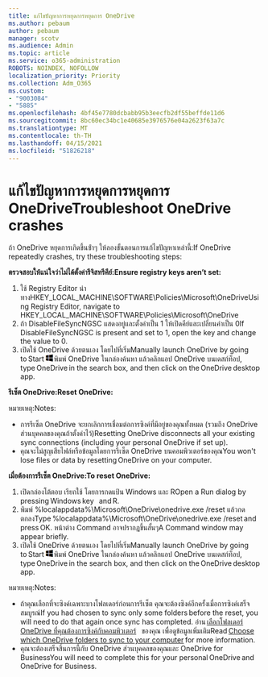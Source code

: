 ```yaml
---
title: แก้ไขปัญหาการหยุดการหยุดการ OneDrive
ms.author: pebaum
author: pebaum
manager: scotv
ms.audience: Admin
ms.topic: article
ms.service: o365-administration
ROBOTS: NOINDEX, NOFOLLOW
localization_priority: Priority
ms.collection: Adm_O365
ms.custom:
- "9003084"
- "5885"
ms.openlocfilehash: 4bf45e7780dcbabb95b3eecfb2df55beffde11d6
ms.sourcegitcommit: 8bc60ec34bc1e40685e3976576e04a2623f63a7c
ms.translationtype: MT
ms.contentlocale: th-TH
ms.lasthandoff: 04/15/2021
ms.locfileid: "51826218"
---
```

# <a name="troubleshoot-onedrive-crashes"></a><span data-ttu-id="6e37a-102">แก้ไขปัญหาการหยุดการหยุดการ OneDrive</span><span class="sxs-lookup"><span data-stu-id="6e37a-102">Troubleshoot OneDrive crashes</span></span>

<span data-ttu-id="6e37a-103">ถ้า OneDrive หยุดการเกิดขึ้นซ้ําๆ ให้ลองขั้นตอนการแก้ไขปัญหาเหล่านี้:</span><span class="sxs-lookup"><span data-stu-id="6e37a-103">If OneDrive repeatedly crashes, try these troubleshooting steps:</span></span>

<span data-ttu-id="6e37a-104">**ตรวจสอบให้แน่ใจว่าไม่ได้ตั้งค่ารีจิสทรีคีย์:**</span><span class="sxs-lookup"><span data-stu-id="6e37a-104">**Ensure registry keys aren’t set:**</span></span>

1. <span data-ttu-id="6e37a-105">ใช้ Registry Editor นําทางHKEY_LOCAL_MACHINE\SOFTWARE\Policies\Microsoft\OneDrive</span><span class="sxs-lookup"><span data-stu-id="6e37a-105">Using Registry Editor, navigate to HKEY_LOCAL_MACHINE\SOFTWARE\Policies\Microsoft\OneDrive</span></span>
2. <span data-ttu-id="6e37a-106">ถ้า DisableFileSyncNGSC แสดงอยู่และตั้งค่าเป็น 1 ให้เปิดคีย์และเปลี่ยนค่าเป็น 0</span><span class="sxs-lookup"><span data-stu-id="6e37a-106">If DisableFileSyncNGSC is present and set to 1, open the key and change the value to 0.</span></span>
3. <span data-ttu-id="6e37a-107">เปิดใช้ OneDrive ด้วยตนเอง โดยไปที่เริ่ม</span><span class="sxs-lookup"><span data-stu-id="6e37a-107">Manually launch OneDrive by going to Start</span></span> ![กดแป้น Windows](data:image/png;base64,iVBORw0KGgoAAAANSUhEUgAAABEAAAAOCAYAAADJ7fe0AAAAAXNSR0IArs4c6QAAAARnQU1BAACxjwv8YQUAAAAJcEhZcwAADsQAAA7EAZUrDhsAAADxSURBVDhPY/wPBAx4wR+Gd6/fM7x9/ZTh9ZuXDGdPnWE4tH0rw/UHDxlaVp9kCDCSYWABKfv35wfD+/cfGV4+fcLw5uVjhlOXzzFsX/qWYebmZAZPWWOGO2DD8ACQS9Y3e4Bcg4Y9/t94fPa/CoY4Aq8/+xik/T8TkEMxGDyGgANWwSqeobvbGSyAADIM3BwCDKXd3QyfoCLoQEGAA0xTxSWjsYMJwLHjkruU4UXSJ4YnT54x3Dh/luHmjfMMmw9wMjCDlRAGBDPgjy8fGT5//8rw9P4Thge3zzNcvXmDYevmfQzXb1xlmH/0ATADyjAAAKdWkD3ZSwNeAAAAAElFTkSuQmCC)<span data-ttu-id="6e37a-109">พิมพ์ OneDrive ในกล่องค้นหา แล้วคลิกแอป OneDrive บนเดสก์ท็อป</span><span class="sxs-lookup"><span data-stu-id="6e37a-109">, type OneDrive in the search box, and then click on the OneDrive desktop app.</span></span>

<span data-ttu-id="6e37a-110">**รีเซ็ต OneDrive:**</span><span class="sxs-lookup"><span data-stu-id="6e37a-110">**Reset OneDrive:**</span></span>

<span data-ttu-id="6e37a-111">หมายเหตุ:</span><span class="sxs-lookup"><span data-stu-id="6e37a-111">Notes:</span></span>

- <span data-ttu-id="6e37a-112">การรีเซ็ต OneDrive จะยกเลิกการเชื่อมต่อการซิงค์ที่มีอยู่ของคุณทั้งหมด (รวมถึง OneDrive ส่วนบุคคลของคุณถ้าตั้งค่าไว้)</span><span class="sxs-lookup"><span data-stu-id="6e37a-112">Resetting OneDrive disconnects all your existing sync connections (including your personal OneDrive if set up).</span></span>
- <span data-ttu-id="6e37a-113">คุณจะไม่สูญเสียไฟล์หรือข้อมูลโดยการรีเซ็ต OneDrive บนคอมพิวเตอร์ของคุณ</span><span class="sxs-lookup"><span data-stu-id="6e37a-113">You won't lose files or data by resetting OneDrive on your computer.</span></span>

<span data-ttu-id="6e37a-114">**เมื่อต้องการรีเซ็ต OneDrive:**</span><span class="sxs-lookup"><span data-stu-id="6e37a-114">**To reset OneDrive:**</span></span>

1. <span data-ttu-id="6e37a-115">เปิดกล่องโต้ตอบ เรียกใช้ โดยการกดแป้น Windows และ R</span><span class="sxs-lookup"><span data-stu-id="6e37a-115">Open a Run dialog by pressing Windows key    and R.</span></span>
2. <span data-ttu-id="6e37a-116">พิมพ์ %localappdata%\Microsoft\OneDrive\onedrive.exe /reset แล้วกด ตกลง</span><span class="sxs-lookup"><span data-stu-id="6e37a-116">Type %localappdata%\Microsoft\OneDrive\onedrive.exe /reset and press OK.</span></span> <span data-ttu-id="6e37a-117">หน้าต่าง Command อาจปรากฏขึ้นสั้นๆ</span><span class="sxs-lookup"><span data-stu-id="6e37a-117">A Command window may appear briefly.</span></span>
3. <span data-ttu-id="6e37a-118">เปิดใช้ OneDrive ด้วยตนเอง โดยไปที่เริ่ม</span><span class="sxs-lookup"><span data-stu-id="6e37a-118">Manually launch OneDrive by going to Start</span></span> ![กดแป้น Windows](data:image/png;base64,iVBORw0KGgoAAAANSUhEUgAAABEAAAAOCAYAAADJ7fe0AAAAAXNSR0IArs4c6QAAAARnQU1BAACxjwv8YQUAAAAJcEhZcwAADsQAAA7EAZUrDhsAAADxSURBVDhPY/wPBAx4wR+Gd6/fM7x9/ZTh9ZuXDGdPnWE4tH0rw/UHDxlaVp9kCDCSYWABKfv35wfD+/cfGV4+fcLw5uVjhlOXzzFsX/qWYebmZAZPWWOGO2DD8ACQS9Y3e4Bcg4Y9/t94fPa/CoY4Aq8/+xik/T8TkEMxGDyGgANWwSqeobvbGSyAADIM3BwCDKXd3QyfoCLoQEGAA0xTxSWjsYMJwLHjkruU4UXSJ4YnT54x3Dh/luHmjfMMmw9wMjCDlRAGBDPgjy8fGT5//8rw9P4Thge3zzNcvXmDYevmfQzXb1xlmH/0ATADyjAAAKdWkD3ZSwNeAAAAAElFTkSuQmCC)<span data-ttu-id="6e37a-120">พิมพ์ OneDrive ในกล่องค้นหา แล้วคลิกแอป OneDrive บนเดสก์ท็อป</span><span class="sxs-lookup"><span data-stu-id="6e37a-120">, type OneDrive in the search box, and then click on the OneDrive desktop app.</span></span>

<span data-ttu-id="6e37a-121">หมายเหตุ:</span><span class="sxs-lookup"><span data-stu-id="6e37a-121">Notes:</span></span>

- <span data-ttu-id="6e37a-122">ถ้าคุณเลือกที่จะซิงค์เฉพาะบางโฟลเดอร์ก่อนการรีเซ็ต คุณจะต้องซิงค์อีกครั้งเมื่อการซิงค์เสร็จสมบูรณ์</span><span class="sxs-lookup"><span data-stu-id="6e37a-122">If you had chosen to sync only some folders before the reset, you will need to do that again once sync has completed.</span></span> <span data-ttu-id="6e37a-123">อ่าน [เลือกโฟลเดอร์ OneDrive ที่คุณต้องการซิงค์กับคอมพิวเตอร์](https://support.office.com/article/98b8b011-8b94-419b-aa95-a14ff2415e85)   ของคุณ เพื่อดูข้อมูลเพิ่มเติม</span><span class="sxs-lookup"><span data-stu-id="6e37a-123">Read [Choose which OneDrive folders to sync to your computer](https://support.office.com/article/98b8b011-8b94-419b-aa95-a14ff2415e85) for more information.</span></span>
- <span data-ttu-id="6e37a-124">คุณจะต้องเสร็จสิ้นการนี้กับ OneDrive ส่วนบุคคลของคุณและ OneDrive for Business</span><span class="sxs-lookup"><span data-stu-id="6e37a-124">You will need to complete this for your personal OneDrive and OneDrive for Business.</span></span>